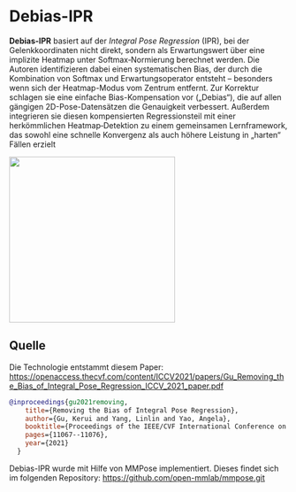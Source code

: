 # Debias-IPR
**Debias-IPR** basiert auf der *Integral Pose Regression* (IPR), bei der Gelenkkoordinaten nicht direkt, sondern als Erwartungswert über eine implizite Heatmap unter Softmax‐Normierung berechnet werden. Die Autoren identifizieren dabei einen systematischen Bias, der durch die Kombination von Softmax und Erwartungsoperator entsteht – besonders wenn sich der Heatmap-Modus vom Zentrum entfernt. Zur Korrektur schlagen sie eine einfache Bias-Kompensation vor („Debias“), die auf allen gängigen 2D-Pose-Datensätzen die Genauigkeit verbessert. Außerdem integrieren sie diesen kompensierten Regressionsteil mit einer herkömmlichen Heatmap‐Detektion zu einem gemeinsamen Lernframework, das sowohl eine schnelle Konvergenz als auch höhere Leistung in „harten“ Fällen erzielt

<img src="./demo.gif" height="300px" />

## Quelle
Die Technologie entstammt diesem Paper:
https://openaccess.thecvf.com/content/ICCV2021/papers/Gu_Removing_the_Bias_of_Integral_Pose_Regression_ICCV_2021_paper.pdf
```bibtex
@inproceedings{gu2021removing,
    title={Removing the Bias of Integral Pose Regression},
    author={Gu, Kerui and Yang, Linlin and Yao, Angela},
    booktitle={Proceedings of the IEEE/CVF International Conference on Computer Vision},
    pages={11067--11076},
    year={2021}
  }
```

Debias-IPR wurde mit Hilfe von MMPose implementiert. Dieses findet sich im folgenden Repository:
https://github.com/open-mmlab/mmpose.git
